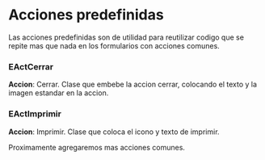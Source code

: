 # Acciones predefinidas #
Las acciones predefinidas son de utilidad para reutilizar codigo que se repite mas que nada en los formularios con acciones comunes.

### EActCerrar ###

**Accion**: Cerrar.
Clase que embebe la accion cerrar, colocando el texto y la imagen estandar en la accion.

### EActImprimir ###

**Accion**: Imprimir.
Clase que coloca el icono y texto de imprimir.

Proximamente agregaremos mas acciones comunes.